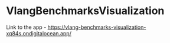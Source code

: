 # VlangBenchmarksVisualization

Link to the app - https://vlang-benchmarks-visualization-xq84s.ondigitalocean.app/
